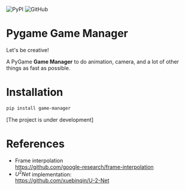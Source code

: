 ![PyPI](https://img.shields.io/pypi/v/game-manager?color=%233775A9&label=pypi%20package&style=plastic)
![GitHub](https://img.shields.io/github/license/mmaleki92/GameMananger?style=plastic)

# Pygame Game Manager

Let's be creative!

A PyGame **Game Manager** to do animation, camera, and a lot of other things as fast as possible.

# Installation
```bash
pip install game-manager
```

[The project is under development]

# References
- Frame interpolation </br>
https://github.com/google-research/frame-interpolation 
- $U^2 Net$ implementation: </br>
https://github.com/xuebinqin/U-2-Net
